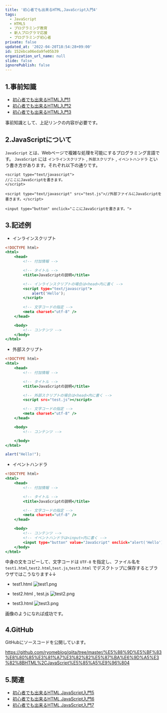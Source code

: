 ```yaml
---
title: '初心者でも出来るHTML,JavaScript入門4'
tags:
  - JavaScript
  - HTML5
  - プログラミング教育
  - 新人プログラマ応援
  - プログラミング初心者
private: false
updated_at: '2022-04-20T18:54:28+09:00'
id: 152ebca06eda9fe05b39
organization_url_name: null
slide: false
ignorePublish: false
---
```

## 1.事前知識
- [初心者でも出来るHTML入門1](https://qiita.com/ryome/items/9ec3819e5e9ab5321553)
- [初心者でも出来るHTML入門2](https://qiita.com/ryome/items/4e19c19d3166a01bc0fc)
- [初心者でも出来るHTML入門3](https://qiita.com/ryome/items/72408fb260d1576fcb25)

事前知識として、上記リンクの内容が必要です。

## 2.JavaScriptについて
`JavaScript` とは、Webページで複雑な処理を可能にするプログラミング言語です。
`JavaScript` には `インラインスクリプト` , `外部スクリプト` , `イベントハンドラ` という書き方があります。それぞれ以下の通りです。

```html:インラインスクリプト
<script type="text/javascript">
//ここにJavaScriptを書きます。
</script>
```
```html:外部スクリプト
<script type="text/javascript" src="test.js">//外部ファイルにJavaScriptを書きます。</script>
```
```html:イベントハンドラ
<input type="button" onclick="ここにJavaScriptを書きます。">
```

## 3.記述例

- インラインスクリプト

```html:test1.html
<!DOCTYPE html>
<html>
    <head>
        <!-- 付加情報 -->

        <!-- タイトル -->
        <title>JavaScriptの説明</title>

        <!-- インラインスクリプトの場合は<head>内に書く -->
        <script type="text/javascript">
            alert('Hello');
        </script>
        
        <!-- 文字コードの指定 -->
        <meta charset="utf-8" />
    </head>

    <body>
        <!-- コンテンツ -->
    </body>
</html>
```

- 外部スクリプト

```html:test2.html
<!DOCTYPE html>
<html>
    <head>
        <!-- 付加情報 -->

        <!-- タイトル -->
        <title>JavaScriptの説明</title>

        <!-- 外部スクリプトの場合は<head>内に書く -->
        <script src="test.js"></script>

        <!-- 文字コードの指定 -->
        <meta charset="utf-8" />
    </head>

    <body>
        <!-- コンテンツ -->

    </body>
</html>
```
```js:test.js
alert("Hello!");
```

- イベントハンドラ

```html:test3.html
<!DOCTYPE html>
<html>
    <head>
        <!-- 付加情報 -->

        <!-- タイトル -->
        <title>JavaScriptの説明</title>

        <!-- 文字コードの指定 -->
        <meta charset="utf-8" />
    </head>

    <body>
        <!-- コンテンツ -->
        <!-- イベントハンドラは<input>内に書く -->
        <input type="button" value="JavaScript" onclick="alert('Hello');">
    </body>
</html>
```

中身の文をコピーして、文字コードは `UTF-8` を指定し、ファイル名を `test1.html`,`test2.html`,`test.js`,`test3.html` でデスクトップに保存するとブラウザではこうなります↓↓

- test1.html
![test1.png](https://qiita-image-store.s3.ap-northeast-1.amazonaws.com/0/449867/8c1bcf2b-63dd-799c-9bbe-2737d2454563.png)

- test2.html , test.js
![test2.png](https://qiita-image-store.s3.ap-northeast-1.amazonaws.com/0/449867/d9c8d841-fda9-5d02-38ce-ce5d9f92111c.png)

- test3.html
![test3.png](https://qiita-image-store.s3.ap-northeast-1.amazonaws.com/0/449867/80ac7561-60c8-c49c-267c-ee986504760a.png)


画像のようになれば成功です。

## 4.GitHub
GitHubにソースコードを公開しています。

https://github.com/ryomeblog/qiita/tree/master/%E5%88%9D%E5%BF%83%E8%80%85%E3%81%A7%E3%82%82%E5%87%BA%E6%9D%A5%E3%82%8BHTML%2CJavaScript%E5%85%A5%E9%96%804

## 5.関連
- [初心者でも出来るHTML,JavaScript入門5](https://qiita.com/ryome/items/c5e7716ff58bbced5173)
- [初心者でも出来るHTML,JavaScript入門6](https://qiita.com/ryome/items/4a75d5d3df0c6355accd)
- [初心者でも出来るHTML,JavaScript入門7](https://qiita.com/ryome/items/6d58c666a4b296e8cc02)

